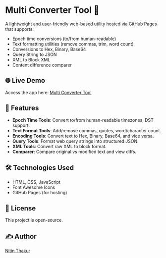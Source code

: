 # Multi Converter Tool 🔧

A lightweight and user-friendly web-based utility hosted via GitHub Pages that supports:

- Epoch time conversions (to/from human-readable)
- Text formatting utilities (remove commas, trim, word count)
- Conversions to Hex, Binary, Base64
- Query String to JSON
- XML to Block XML
- Content difference comparer

## 🌐 Live Demo
Access the app here: [Multi Converter Tool](https://nit-tha.github.io/ConvertorApp/)

## 📂 Features
- **Epoch Time Tools**: Convert to/from human-readable timezones, DST support.
- **Text Format Tools**: Add/remove commas, quotes, word/character count.
- **Encoding Tools**: Convert text to Hex, Binary, Base64, and vice versa.
- **Query Tools**: Format web query strings into structured JSON.
- **XML Tools**: Convert raw XML to block format.
- **Comparer**: Compare original vs modified text and view diffs.

## 🛠️ Technologies Used
- HTML, CSS, JavaScript
- Font Awesome Icons
- GitHub Pages (for hosting)

## 📄 License
This project is open-source.

## ✍️ Author
[Nitin Thakur](https://github.com/nit-tha)

